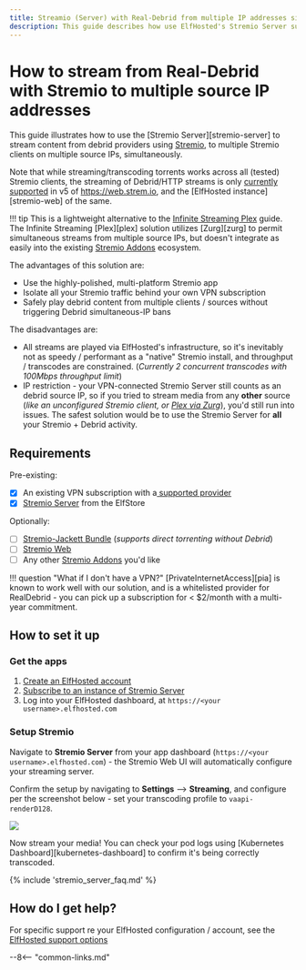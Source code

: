 ```yaml
---
title: Streamio (Server) with Real-Debrid from multiple IP addresses simultaneously
description: This guide describes how use ElfHosted's Stremio Server subscription to stream from Real-Debrid using Stremio, from multilpe source IP addresses simultaneously
---
```

# How to stream from Real-Debrid with Stremio to multiple source IP addresses

This guide illustrates how to use the [Stremio Server][stremio-server] to stream content from debrid providers using [Stremio](https://stremio.com), to multiple Stremio clients on multiple source IPs, simultaneously. 

Note that while streaming/transcoding torrents works across all (tested) Stremio clients, the streaming of Debrid/HTTP streams is only [currently supported](#client-compatibility) in v5 of https://web.strem.io, and the [ElfHosted instance][stremio-web] of the same.

!!! tip
    This is a lightweight alternative to the [Infinite Streaming Plex](guides/media/stream-from-real-debrid-with-plex/) guide. The Infinite Streaming [Plex][plex] solution utilizes [Zurg][zurg] to permit simultaneous streams from multiple source IPs, but doesn't integrate as easily into the existing [Stremio Addons](/stremio-addons/) ecosystem.

The advantages of this solution are:

* Use the highly-polished, multi-platform Stremio app
* Isolate all your Stremio traffic behind your own VPN subscription
* Safely play debrid content from multiple clients / sources without triggering Debrid simultaneous-IP bans

The disadvantages are:

* All streams are played via ElfHosted's infrastructure, so it's inevitably not as speedy / performant as a "native" Stremio install, and throughput / transcodes are constrained. (*Currently 2 concurrent transcodes with 100Mbps throughput limit*)
* IP restriction - your VPN-connected Stremio Server still counts as an debrid source IP, so if you tried to stream media from any **other** source (*like an unconfigured Stremio client, or [Plex via Zurg](guides/media/stream-from-real-debrid-with-plex/)*), you'd still run into issues. The safest solution would be to use the Stremio Server for **all** your Stremio + Debrid activity.

## Requirements

Pre-existing:

* [x] An existing VPN subscription with a[ supported provider](https://github.com/qdm12/gluetun-wiki/tree/main/setup/providers)
* [x] [Stremio Server](https://store.elfhosted.com/product-category/consume-media/stremio-server) from the ElfStore

Optionally:

* [ ] [Stremio-Jackett Bundle](https://store.elfhosted.com/product/stremio-jackett-bundle) (*supports direct torrenting without Debrid*)
* [ ] [Stremio Web](https://store.elfhosted.com/product/stremio-web/)
* [ ] Any other [Stremio Addons](/stremio-addons/) you'd like

!!! question "What if I don't have a VPN?"
    [PrivateInternetAccess][pia] is known to work well with our solution, and is a whitelisted provider for RealDebrid - you can pick up a subscription for < $2/month with a multi-year commitment.

## How to set it up

### Get the apps

1. [Create an ElfHosted account](https://store.elfhosted.com/my-account)
2. [Subscribe to an instance of Stremio Server](https://store.elfhosted.com/product-category/consume-media/stremio)
3. Log into your ElfHosted dashboard, at `https://<your username>.elfhosted.com`

### Setup Stremio

Navigate to **Stremio Server** from your app dashboard (`https://<your username>.elfhosted.com`) - the Stremio Web UI will automatically configure your streaming server.

Confirm the setup by navigating to **Settings** --> **Streaming**, and configure per the screenshot below - set your transcoding profile to `vaapi-renderD128`.

![](/images/stremio-server-setup-1.png)

Now stream your media! You can check your pod logs using [Kubernetes Dashboard][kubernetes-dashboard] to confirm it's being correctly transcoded.

{% include 'stremio_server_faq.md' %}

## How do I get help?

For specific support re your ElfHosted configuration / account, see the [ElfHosted support options](/get-help/)

[^1]: Other than an entrypoint change to enforce waiting for a VPN to be established before running the server!

--8<-- "common-links.md"